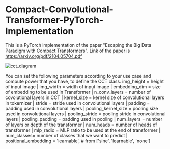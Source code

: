 # Compact-Convolutional-Transformer-PyTorch-Implementation
This is a PyTorch implementation of the paper "Escaping the Big Data Paradigm with Compact Transformers". Link of the paper is https://arxiv.org/pdf/2104.05704.pdf



![cct_diagram](https://user-images.githubusercontent.com/53788836/178954043-982728b0-f99f-431e-9ae9-016446282ae2.png)

You can set the following parameters according to your use case and compute power that you have, to define the CCT class. 
img_height = height of input image  |  img_width = width of input image  |  embedding_dim = size of embedding to be used in Transformer  |  n_conv_layers = number of covolutional layers in CCT  |  kernel_size = kernel size of convolutional layers in tokernizer  |  stride = stride used in convolutional layers  |  padding = padding used in convolutional layers  |  pooling_kernel_size = pooling size used in convolutional layers  |  pooling_stride = pooling stride in convolutional layers  |  pooling_padding = padding used in pooling  |  num_layers = number of layers or depth of the transformer  |  num_heads = number of heads of transformer  |  mlp_radio = MLP ratio to be used at the end of transformer  |  num_classes= number of classes that we want to predict |  positional_embedding = 'learnable', # from ['sine', 'learnable', 'none']
